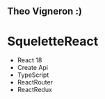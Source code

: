 ## Theo Vigneron :)
# SqueletteReact 
- React 18
- Create Api
- TypeScript
- ReactRouter
- ReactRedux
